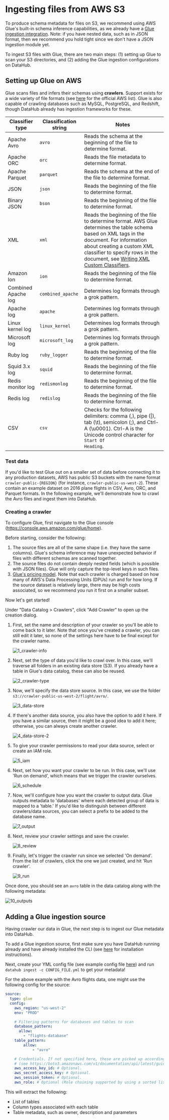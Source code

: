# Ingesting files from AWS S3

To produce schema metadata for files on S3, we recommend using AWS Glue's built-in schema inference capabilities, as we already have a [Glue ingestion integration](../metadata-ingestion/#aws-glue-glue). Note: if you have nested data, such as in JSON format, then we recommend you hold tight since we don't have a JSON ingestion module yet.

To ingest S3 files with Glue, there are two main steps: (1) setting up Glue to scan your S3 directories, and (2) adding the Glue ingestion configurations on DataHub.

## Setting up Glue on AWS

Glue scans files and infers their schemas using **crawlers**. Support exists for a wide variety of file formats (see [here](https://docs.aws.amazon.com/glue/latest/dg/add-classifier.html) for the official AWS list). Glue is also capable of crawling databases such as MySQL, PostgreSQL, and Redshift, though DataHub already has ingestion frameworks for these.

| Classifier type     | Classification string | Notes                                                        |
| ------------------- | --------------------- | ------------------------------------------------------------ |
| Apache Avro         | `avro`                | Reads the schema at the beginning of the file to determine format. |
| Apache ORC          | `orc`                 | Reads the file metadata to determine format.                 |
| Apache Parquet      | `parquet`             | Reads the schema at the end of the file to determine format. |
| JSON                | `json`                | Reads the beginning of the file to determine format.         |
| Binary JSON         | `bson`                | Reads the beginning of the file to determine format.         |
| XML                 | `xml`                 | Reads the beginning of the file to determine format. AWS Glue determines the table                                                schema based on XML tags in the document.                                                                                                                                                   For information about creating a custom XML classifier to specify rows in the document,                                                                                                      see [Writing XML Custom Classifiers](https://docs.aws.amazon.com/glue/latest/dg/custom-classifier.html#custom-classifier-xml). |
| Amazon Ion          | `ion`                 | Reads the beginning of the file to determine format.         |
| Combined Apache log | `combined_apache`     | Determines log formats through a grok pattern.               |
| Apache log          | `apache`              | Determines log formats through a grok pattern.               |
| Linux kernel log    | `linux_kernel`        | Determines log formats through a grok pattern.               |
| Microsoft log       | `microsoft_log`       | Determines log formats through a grok pattern.               |
| Ruby log            | `ruby_logger`         | Reads the beginning of the file to determine format.         |
| Squid 3.x log       | `squid`               | Reads the beginning of the file to determine format.         |
| Redis monitor log   | `redismonlog`         | Reads the beginning of the file to determine format.         |
| Redis log           | `redislog`            | Reads the beginning of the file to determine format.         |
| CSV                 | `csv`                 | Checks for the following delimiters: comma (,), pipe (\|), tab (\t), semicolon                                                (;), and Ctrl-A (\u0001). Ctrl-A is the Unicode control character for `Start Of                                                   Heading`. |

### Test data

If you'd like to test Glue out on a smaller set of data before connecting it to any production datasets, AWS has public S3 buckets with the name format `crawler-public-{REGION}` (for instance, `crawler-public-us-west-2`). These contain an example dataset on 2016 plane flights in CSV, Avro, ORC, and Parquet formats. In the following example, we'll demonstrate how to crawl the Avro files and ingest them into DataHub.

### Creating a crawler

To configure Glue, first navigate to the Glue console (https://console.aws.amazon.com/glue/home).

Before starting, consider the following:

1. The source files are all of the same shape (i.e. they have the same columns). Glue's schema inference may have unexpected behavior if files with different schemas are scanned together.
2. The source files do not contain deeply nested fields (which is possible with JSON files). Glue will only capture the top-level keys in such files.
3. [Glue's pricing model](https://aws.amazon.com/glue/pricing/). Note that each crawler is charged based on how many of AWS's Data Processing Units (DPUs) run and for how long. If the source dataset is relatively large, there may be high costs associated, so we recommend you run it first on a smaller subset.

Now let's get started!

Under "Data Catalog > Crawlers", click "Add Crawler" to open up the creation dialog.

1. First, set the name and description of your crawler so you'll be able to come back to it later. Note that once you've created a crawler, you can still edit it later, so none of the settings here have to be final except for the crawler name.

   ![1_crawler-info](../docs/imgs/s3-ingestion/1_crawler-info.png)

2. Next, set the type of data you'd like to crawl over. In this case, we'll traverse all folders in an existing data store (S3). If you already have a table in Glue's data catalog, these can also be reused.

   ![2_crawler-type](../docs/imgs/s3-ingestion/2_crawler-type.png)

3. Now, we'll specify the data store source. In this case, we use the folder `s3://crawler-public-us-west-2/flight/avro/`.

   ![3_data-store](../docs/imgs/s3-ingestion/3_data-store.png)

4. If there's another data source, you also have the option to add it here. If you have a similar source, then it might be a good idea to add it here; otherwise, you can always create another crawler.

   ![4_data-store-2](../docs/imgs/s3-ingestion/4_data-store-2.png)

5. To give your crawler permissions to read your data source, select or create an IAM role.

   ![5_iam](../docs/imgs/s3-ingestion/5_iam.png)

6. Next, set how you want your crawler to be run. In this case, we'll use 'Run on demand', which means that we trigger the crawler ourselves.

   ![6_schedule](../docs/imgs/s3-ingestion/6_schedule.png)

7. Now, we'll configure how you want the crawler to output data. Glue outputs metadata to 'databases' where each detected group of data is mapped to a 'table.' If you'd like to distinguish between different crawlers/data sources, you can select a prefix to be added to the database name.

   ![7_output](../docs/imgs/s3-ingestion/7_output.png)

8. Next, review your crawler settings and save the crawler.

   ![8_review](../docs/imgs/s3-ingestion/8_review.png)

9. Finally, let's trigger the crawler run since we selected 'On demand'. From the list of crawlers, click the one we just created, and hit 'Run crawler'.

   ![9_run](../docs/imgs/s3-ingestion/9_run.png)

Once done, you should see an `avro` table in the data catalog along with the following metadata:

![10_outputs](../docs/imgs/s3-ingestion/10_outputs.png)

## Adding a Glue ingestion source

Having crawler our data in Glue, the next step is to ingest our Glue metadata into DataHub.

To add a Glue ingestion source, first make sure you have DataHub running already and have already installed the CLI (see [here](../metadata-ingestion/README.md) for installation instructions).

Next, create your YML config file (see example config file [here](https://github.com/linkedin/datahub/blob/master/metadata-ingestion/examples/recipes/glue_to_datahub.yml)) and run `datahub ingest -c CONFIG_FILE.yml` to get your metadata!

For the above example with the Avro flights data, one might use the following config for the source:

```yaml
source:
  type: glue
  config:
    aws_region: "us-west-2"
    env: "PROD"

    # Filtering patterns for databases and tables to scan
    database_pattern:
      allow:
        - "flights-database"
    table_pattern:
    	allow:
    		- "avro"

    # Credentials. If not specified here, these are picked up according to boto3 rules.
    # (see https://boto3.amazonaws.com/v1/documentation/api/latest/guide/credentials.html)
    aws_access_key_id: # Optional.
    aws_secret_access_key: # Optional.
    aws_session_token: # Optional.
    aws_role: # Optional (Role chaining supported by using a sorted list).
```

This will extract the following:

- List of tables
- Column types associated with each table
- Table metadata, such as owner, description and parameters

